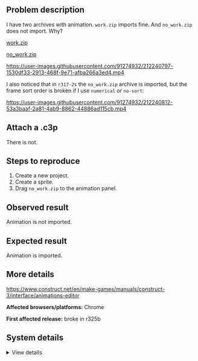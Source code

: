 ## Problem description

I have two archives with animation. `work.zip` imports fine. And `no_work.zip` does not import. Why?

[work.zip](https://github.com/WilsonPercival/WilsonPercival/files/10408277/work.zip)

[no_work.zip](https://github.com/WilsonPercival/WilsonPercival/files/10408279/no_work.zip)

https://user-images.githubusercontent.com/91274932/212240797-1530df33-2913-468f-9e71-afba266a3ed4.mp4

I also noticed that in `r317-2s` the `no_work.zip` archive is imported, but the frame sort order is broken if I use `numerical` or `no-sort`:

https://user-images.githubusercontent.com/91274932/212240812-53a3baaf-2a81-4ab9-8862-44886ad115cb.mp4

## Attach a .c3p

There is not.

## Steps to reproduce

1. Create a new project.
2. Create a sprite.
3. Drag `no_work.zip` to the animation panel.

## Observed result

Animation is not imported.

## Expected result

Animation is imported.

## More details

https://www.construct.net/en/make-games/manuals/construct-3/interface/animations-editor

**Affected browsers/platforms:** Chrome

**First affected release:** broke in r325b

## System details

<details><summary>View details</summary>

Platform information
Product: Construct 3 r325 (beta)
Browser: Chrome 109.0.5414.74
Browser engine: Chromium
Context: browser
Operating system: Windows NT 0.1.0
Device type: desktop
Device pixel ratio: 1
Logical CPU cores: 2
Approx. device memory: 4 GB
User agent: Mozilla/5.0 (Windows NT 6.1; Win64; x64) AppleWebKit/537.36 (KHTML, like Gecko) Chrome/109.0.0.0 Safari/537.36
Language setting: en-US

Local storage
Storage quota (approx): 59 gb
Storage usage (approx): 566 mb (0.9%)
Persistant storage: No

Browser support notes
This list contains missing features that are not required, but could improve performance or user experience if supported.

UI effects are disabled in settings.
WebGL 2+ is not supported. Rendering quality and features may be affected.
WebGL indicates a major performance caveat. It is probably using software rendering.
WebGL information
Version string: WebGL 1.0 (OpenGL ES 2.0 Chromium)
Numeric version: 1
Supports NPOT textures: partial
Supports GPU profiling: no
Supports highp precision: yes
Vendor: Google Inc. (Google)
Renderer: ANGLE (Google, Vulkan 1.3.0 (SwiftShader Device (Subzero) (0x0000C0DE)), SwiftShader driver)
Major performance caveat: yes
Maximum texture size: 8192
Point size range: 1 to 1023
Extensions:

ANGLE_instanced_arrays
EXT_blend_minmax
EXT_color_buffer_half_float
EXT_float_blend
EXT_frag_depth
EXT_shader_texture_lod
EXT_texture_compression_bptc
EXT_texture_compression_rgtc
EXT_texture_filter_anisotropic
EXT_sRGB
OES_element_index_uint
OES_fbo_render_mipmap
OES_standard_derivatives
OES_texture_float
OES_texture_float_linear
OES_texture_half_float
OES_texture_half_float_linear
OES_vertex_array_object
WEBGL_color_buffer_float
WEBGL_compressed_texture_astc
WEBGL_compressed_texture_etc
WEBGL_compressed_texture_etc1
WEBGL_compressed_texture_s3tc
WEBGL_compressed_texture_s3tc_srgb
WEBGL_debug_renderer_info
WEBGL_depth_texture
WEBGL_draw_buffers
WEBGL_lose_context
WEBGL_multi_draw
Audio information
System sample rate: 48000 Hz
Output channels: 2
Output interpretation: speakers
Supported decode formats:

WebM Opus (audio/webm; codecs=opus)
Ogg Opus (audio/ogg; codecs=opus)
WebM Vorbis (audio/webm; codecs=vorbis)
Ogg Vorbis (audio/ogg; codecs=vorbis)
MPEG-4 AAC (audio/mp4; codecs=mp4a.40.5)
MP3 (audio/mpeg)
FLAC (audio/flac)
PCM WAV (audio/wav; codecs=1)
Supported encode formats:

WebM Opus (audio/webm; codecs=opus)
Video information
Supported decode formats:

WebM AV1 (video/webm; codecs=av01.0.00M.08)
MP4 AV1 (video/mp4; codecs=av01.0.00M.08)
WebM VP9 (video/webm; codecs=vp9)
WebM VP8 (video/webm; codecs=vp8)
Ogg Theora (video/ogg; codecs=theora)
H.264 (video/mp4; codecs=avc1.42E01E)
Supported encode formats:

WebM VP9 (video/webm; codecs=vp9)
WebM VP8 (video/webm; codecs=vp8)

</details>
